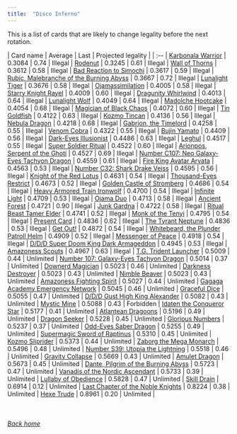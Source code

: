 ```yaml
---
title:  "Disco Inferno"
---
```


This is a list of cards that are likely to change legality before the next rotation.

| Card name | Average | Last | Projected legality |
| :-- |
[Karbonala Warrior](https://db.ygoprodeck.com/card/?search=Karbonala%20Warrior) | 0.3084 | 0.74 | Illegal |
[Rodenut](https://db.ygoprodeck.com/card/?search=Rodenut) | 0.3245 | 0.61 | Illegal |
[Wall of Thorns](https://db.ygoprodeck.com/card/?search=Wall%20of%20Thorns) | 0.3612 | 0.58 | Illegal |
[Bad Reaction to Simochi](https://db.ygoprodeck.com/card/?search=Bad%20Reaction%20to%20Simochi) | 0.3617 | 0.59 | Illegal |
[Rubic, Malebranche of the Burning Abyss](https://db.ygoprodeck.com/card/?search=Rubic,%20Malebranche%20of%20the%20Burning%20Abyss) | 0.3667 | 0.72 | Illegal |
[Lunalight Tiger](https://db.ygoprodeck.com/card/?search=Lunalight%20Tiger) | 0.3676 | 0.58 | Illegal |
[Ojamassimilation](https://db.ygoprodeck.com/card/?search=Ojamassimilation) | 0.4005 | 0.58 | Illegal |
[Starry Knight Rayel](https://db.ygoprodeck.com/card/?search=Starry%20Knight%20Rayel) | 0.4009 | 0.60 | Illegal |
[Dragunity Whirlwind](https://db.ygoprodeck.com/card/?search=Dragunity%20Whirlwind) | 0.4013 | 0.64 | Illegal |
[Lunalight Wolf](https://db.ygoprodeck.com/card/?search=Lunalight%20Wolf) | 0.4049 | 0.64 | Illegal |
[Madolche Hootcake](https://db.ygoprodeck.com/card/?search=Madolche%20Hootcake) | 0.4054 | 0.68 | Illegal |
[Magician of Black Chaos](https://db.ygoprodeck.com/card/?search=Magician%20of%20Black%20Chaos) | 0.4072 | 0.60 | Illegal |
[Tin Goldfish](https://db.ygoprodeck.com/card/?search=Tin%20Goldfish) | 0.4122 | 0.63 | Illegal |
[Kozmo Tincan](https://db.ygoprodeck.com/card/?search=Kozmo%20Tincan) | 0.4136 | 0.56 | Illegal |
[Nebula Dragon](https://db.ygoprodeck.com/card/?search=Nebula%20Dragon) | 0.4218 | 0.68 | Illegal |
[Gabrion, the Timelord](https://db.ygoprodeck.com/card/?search=Gabrion,%20the%20Timelord) | 0.4258 | 0.55 | Illegal |
[Venom Cobra](https://db.ygoprodeck.com/card/?search=Venom%20Cobra) | 0.4322 | 0.55 | Illegal |
[Bujin Yamato](https://db.ygoprodeck.com/card/?search=Bujin%20Yamato) | 0.4409 | 0.56 | Illegal |
[Dark-Eyes Illusionist](https://db.ygoprodeck.com/card/?search=Dark-Eyes%20Illusionist) | 0.4486 | 0.63 | Illegal |
[Leghul](https://db.ygoprodeck.com/card/?search=Leghul) | 0.4517 | 0.55 | Illegal |
[Super Soldier Ritual](https://db.ygoprodeck.com/card/?search=Super%20Soldier%20Ritual) | 0.4522 | 0.60 | Illegal |
[Arionpos, Serpent of the Ghoti](https://db.ygoprodeck.com/card/?search=Arionpos,%20Serpent%20of%20the%20Ghoti) | 0.4527 | 0.69 | Illegal |
[Number C107: Neo Galaxy-Eyes Tachyon Dragon](https://db.ygoprodeck.com/card/?search=Number%20C107:%20Neo%20Galaxy-Eyes%20Tachyon%20Dragon) | 0.4559 | 0.61 | Illegal |
[Fire King Avatar Arvata](https://db.ygoprodeck.com/card/?search=Fire%20King%20Avatar%20Arvata) | 0.4563 | 0.53 | Illegal |
[Number C32: Shark Drake Veiss](https://db.ygoprodeck.com/card/?search=Number%20C32:%20Shark%20Drake%20Veiss) | 0.4595 | 0.56 | Illegal |
[Knight of the Red Lotus](https://db.ygoprodeck.com/card/?search=Knight%20of%20the%20Red%20Lotus) | 0.4631 | 0.54 | Illegal |
[Thousand-Eyes Restrict](https://db.ygoprodeck.com/card/?search=Thousand-Eyes%20Restrict) | 0.4673 | 0.52 | Illegal |
[Golden Castle of Stromberg](https://db.ygoprodeck.com/card/?search=Golden%20Castle%20of%20Stromberg) | 0.4686 | 0.54 | Illegal |
[Heavy Armored Train Ironwolf](https://db.ygoprodeck.com/card/?search=Heavy%20Armored%20Train%20Ironwolf) | 0.4700 | 0.54 | Illegal |
[Infinite Light](https://db.ygoprodeck.com/card/?search=Infinite%20Light) | 0.4709 | 0.53 | Illegal |
[Ojama Duo](https://db.ygoprodeck.com/card/?search=Ojama%20Duo) | 0.4713 | 0.58 | Illegal |
[Ancient Forest](https://db.ygoprodeck.com/card/?search=Ancient%20Forest) | 0.4721 | 0.90 | Illegal |
[Junk Gardna](https://db.ygoprodeck.com/card/?search=Junk%20Gardna) | 0.4722 | 0.58 | Illegal |
[Ritual Beast Tamer Elder](https://db.ygoprodeck.com/card/?search=Ritual%20Beast%20Tamer%20Elder) | 0.4741 | 0.52 | Illegal |
[Monk of the Tenyi](https://db.ygoprodeck.com/card/?search=Monk%20of%20the%20Tenyi) | 0.4795 | 0.54 | Illegal |
[Present Card](https://db.ygoprodeck.com/card/?search=Present%20Card) | 0.4836 | 0.62 | Illegal |
[The Tyrant Neptune](https://db.ygoprodeck.com/card/?search=The%20Tyrant%20Neptune) | 0.4836 | 0.53 | Illegal |
[Get Out!](https://db.ygoprodeck.com/card/?search=Get%20Out!) | 0.4872 | 0.54 | Illegal |
[Whitebeard, the Plunder Patroll Helm](https://db.ygoprodeck.com/card/?search=Whitebeard,%20the%20Plunder%20Patroll%20Helm) | 0.4909 | 0.52 | Illegal |
[Messenger of Peace](https://db.ygoprodeck.com/card/?search=Messenger%20of%20Peace) | 0.4918 | 0.54 | Illegal |
[D/D/D Super Doom King Dark Armageddon](https://db.ygoprodeck.com/card/?search=D/D/D%20Super%20Doom%20King%20Dark%20Armageddon) | 0.4945 | 0.53 | Illegal |
[Amazoness Scouts](https://db.ygoprodeck.com/card/?search=Amazoness%20Scouts) | 0.4967 | 0.63 | Illegal |
[T.G. Trident Launcher](https://db.ygoprodeck.com/card/?search=T.G.%20Trident%20Launcher) | 0.5009 | 0.44 | Unlimited |
[Number 107: Galaxy-Eyes Tachyon Dragon](https://db.ygoprodeck.com/card/?search=Number%20107:%20Galaxy-Eyes%20Tachyon%20Dragon) | 0.5014 | 0.37 | Unlimited |
[Downerd Magician](https://db.ygoprodeck.com/card/?search=Downerd%20Magician) | 0.5023 | 0.46 | Unlimited |
[Darkness Destroyer](https://db.ygoprodeck.com/card/?search=Darkness%20Destroyer) | 0.5023 | 0.43 | Unlimited |
[Nimble Beaver](https://db.ygoprodeck.com/card/?search=Nimble%20Beaver) | 0.5023 | 0.43 | Unlimited |
[Amazoness Fighting Spirit](https://db.ygoprodeck.com/card/?search=Amazoness%20Fighting%20Spirit) | 0.5027 | 0.44 | Unlimited |
[Gagaga Academy Emergency Network](https://db.ygoprodeck.com/card/?search=Gagaga%20Academy%20Emergency%20Network) | 0.5045 | 0.46 | Unlimited |
[Graceful Dice](https://db.ygoprodeck.com/card/?search=Graceful%20Dice) | 0.5055 | 0.47 | Unlimited |
[D/D/D Gust High King Alexander](https://db.ygoprodeck.com/card/?search=D/D/D%20Gust%20High%20King%20Alexander) | 0.5082 | 0.43 | Unlimited |
[Mystic Mine](https://db.ygoprodeck.com/card/?search=Mystic%20Mine) | 0.5088 | 0.43 | Forbidden |
[Idaten the Conqueror Star](https://db.ygoprodeck.com/card/?search=Idaten%20the%20Conqueror%20Star) | 0.5177 | 0.41 | Unlimited |
[Atlantean Dragoons](https://db.ygoprodeck.com/card/?search=Atlantean%20Dragoons) | 0.5196 | 0.49 | Unlimited |
[Dragon Seeker](https://db.ygoprodeck.com/card/?search=Dragon%20Seeker) | 0.5228 | 0.45 | Unlimited |
[Glorious Numbers](https://db.ygoprodeck.com/card/?search=Glorious%20Numbers) | 0.5237 | 0.37 | Unlimited |
[Odd-Eyes Saber Dragon](https://db.ygoprodeck.com/card/?search=Odd-Eyes%20Saber%20Dragon) | 0.5255 | 0.49 | Unlimited |
[Supermagic Sword of Raptinus](https://db.ygoprodeck.com/card/?search=Supermagic%20Sword%20of%20Raptinus) | 0.5310 | 0.45 | Unlimited |
[Kozmo Sliprider](https://db.ygoprodeck.com/card/?search=Kozmo%20Sliprider) | 0.5373 | 0.44 | Unlimited |
[Zaborg the Mega Monarch](https://db.ygoprodeck.com/card/?search=Zaborg%20the%20Mega%20Monarch) | 0.5496 | 0.48 | Unlimited |
[Number S39: Utopia the Lightning](https://db.ygoprodeck.com/card/?search=Number%20S39:%20Utopia%20the%20Lightning) | 0.5518 | 0.46 | Unlimited |
[Gravity Collapse](https://db.ygoprodeck.com/card/?search=Gravity%20Collapse) | 0.5669 | 0.43 | Unlimited |
[Amulet Dragon](https://db.ygoprodeck.com/card/?search=Amulet%20Dragon) | 0.5673 | 0.45 | Unlimited |
[Dante, Pilgrim of the Burning Abyss](https://db.ygoprodeck.com/card/?search=Dante,%20Pilgrim%20of%20the%20Burning%20Abyss) | 0.5723 | 0.47 | Unlimited |
[Vanadis of the Nordic Ascendant](https://db.ygoprodeck.com/card/?search=Vanadis%20of%20the%20Nordic%20Ascendant) | 0.5733 | 0.39 | Unlimited |
[Lullaby of Obedience](https://db.ygoprodeck.com/card/?search=Lullaby%20of%20Obedience) | 0.5828 | 0.47 | Unlimited |
[Skill Drain](https://db.ygoprodeck.com/card/?search=Skill%20Drain) | 0.6914 | 0.12 | Unlimited |
[Last Chapter of the Noble Knights](https://db.ygoprodeck.com/card/?search=Last%20Chapter%20of%20the%20Noble%20Knights) | 0.8224 | 0.38 | Unlimited |
[Hexe Trude](https://db.ygoprodeck.com/card/?search=Hexe%20Trude) | 0.8961 | 0.20 | Unlimited |

<br>

###### [Back home](index)